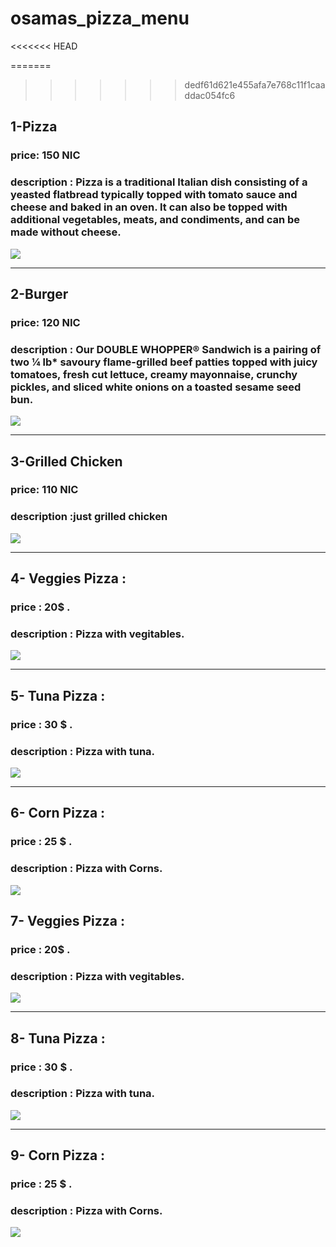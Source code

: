 # osamas_pizza_menu

<<<<<<< HEAD

=======
>>>>>>> dedf61d621e455afa7e768c11f1caaddac054fc6
## 1-Pizza

### price: 150 NIC

### description : Pizza is a traditional Italian dish consisting of a yeasted flatbread typically topped with tomato sauce and cheese and baked in an oven. It can also be topped with additional vegetables, meats, and condiments, and can be made without cheese.
<img src="https://www.cicis.com/media/1243/pizza_adven_zestypepperoni.png"> 

---------

## 2-Burger

### price: 120 NIC

### description : Our DOUBLE WHOPPER® Sandwich is a pairing of two ¼ lb* savoury flame-grilled beef patties topped with juicy tomatoes, fresh cut lettuce, creamy mayonnaise, crunchy pickles, and sliced white onions on a toasted sesame seed bun.

<img src="https://www.tasteofhome.com/wp-content/uploads/2017/10/exps28800_UG143377D12_18_1b_RMS-696x696.jpg">

-----------

## 3-Grilled Chicken

### price: 110 NIC

### description :just grilled chicken

<img src="https://www.simplyrecipes.com/wp-content/uploads/2011/08/barbecued-chicken-on-the-grill-horiz-a-1200.jpg">

----------

## 4- Veggies Pizza :
### price : 20$ .
### description : Pizza with vegitables.
<img src = "https://www.tasteofhome.com/wp-content/uploads/2017/10/exps9863_PWA59541C80A-1.jpg">

-----


## 5- Tuna Pizza :
### price : 30 $ .
### description : Pizza with tuna.
<img src = "https://encrypted-tbn0.gstatic.com/images?q=tbn:ANd9GcRZg4xQ-0kvGMd_4VsjCINY5zeJAkTypuf74y-X6PsVpO49uHZv">

------

## 6- Corn Pizza :
### price : 25 $ .
### description : Pizza with Corns.
<img src = "https://encrypted-tbn0.gstatic.com/images?q=tbn:ANd9GcSXRXHs9Up6rflkD_Lwruamo7Ww1FwWtqVmJa-lQvbaG2MyqTBG">


## 7- Veggies Pizza :
### price : 20$ .
### description : Pizza with vegitables.
<img src = "https://sunbasket.com/resources/img/landing/lean-and-clean/choose-meals-3.jpg">

-----


## 8- Tuna Pizza :
### price : 30 $ .
### description : Pizza with tuna.
<img src = "https://static1.squarespace.com/static/56203459e4b03bf389991c90/565e04ebe4b0d053897775d3/57cf390559cc68e4a04c3609/1473198373050/food15.JPG?format=500w">

------

## 9- Corn Pizza :
### price : 25 $ .
### description : Pizza with Corns.
<img src = "https://www.bbcgoodfood.com/sites/default/files/styles/recipe/public/recipe_images/recipe-image-legacy-id--1066467_12.jpg?itok=yuFfPdFg">

